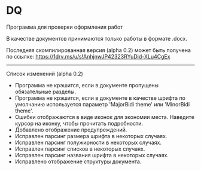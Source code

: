 # DQ
Программа для проверки оформления работ

В качестве документов принимаются только работы в формате .docx.

Последняя скомпилированная версия (alpha 0.2) может быть получена по ссылке: https://1drv.ms/u/s!AnhjnwJP42323RYuDid-XLu4CgEx

-----
Список изменений (alpha 0.2)
- Программа не крэшится, если в документе пропущены обязательные разделы.
- Программа не крэшится, если в документе в качестве шрифта по умолчанию используется параметр 'MajorBidi theme' или 'MinorBidi theme'.
- Ошибки отображаются в виде иконок для экономии места. Наведите курсор на иконку, чтобы прочитать подробности.
- Добавлено отображение предупреждений.
- Исправлен парсинг размера шрифта в некоторых случаях.
- Исправлен парсинг полужирности в некоторых случаях.
- Исправлен парсинг списков в некоторых случаях.
- Исправлен парсинг названия шрифта в некоторых случаях.
- Исправлено отображение структуры документа.
